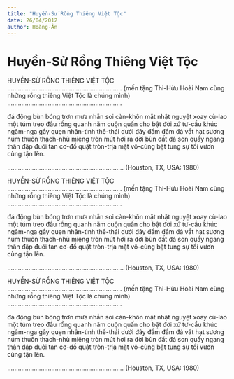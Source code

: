 ```yaml
---
title: "Huyền-Sử Rồng Thiêng Việt Tộc"
date: 26/04/2012
author: Hoàng-Ân
---
```


# Huyền-Sử Rồng Thiêng Việt Tộc

HUYỀN-SỬ RỒNG THIÊNG VIỆT TỘC
.................................................................
(mến tặng Thi-Hửu Hoài Nam cùng
nhửng rồng thiêng Việt Tộc là chúng
mình)
.................................................................



đá động bùn bóng trơn mưa nhẳn
soi càn-khôn mặt nhật nguyệt xoay
cù-lao một túm treo đầu
rồng quanh năm cuộn quấn cho bật đời
xứ tư-cầu khúc ngâm-nga gẩy
quẹn nhân-tình thế-thái dưới đây
đầm đầm đá vắt hạt sương
núm thuôn thạch-nhủ miệng tròn mút hơi
ra đời bùn đất đá son
quẩy ngang thân đập đuôi tan cơ-đồ
quật tròn-trịa mặt vô-cùng
bật tung sự tối vươn cùng tận lên.

..................................................................
(Houston, TX, USA: 1980)

HUYỀN-SỬ RỒNG THIÊNG VIỆT TỘC
.................................................................
(mến tặng Thi-Hửu Hoài Nam cùng
nhửng rồng thiêng Việt Tộc là chúng
mình)
.................................................................



đá động bùn bóng trơn mưa nhẳn
soi càn-khôn mặt nhật nguyệt xoay
cù-lao một túm treo đầu
rồng quanh năm cuộn quấn cho bật đời
xứ tư-cầu khúc ngâm-nga gẩy
quẹn nhân-tình thế-thái dưới đây
đầm đầm đá vắt hạt sương
núm thuôn thạch-nhủ miệng tròn mút hơi
ra đời bùn đất đá son
quẩy ngang thân đập đuôi tan cơ-đồ
quật tròn-trịa mặt vô-cùng
bật tung sự tối vươn cùng tận lên.

..................................................................
(Houston, TX, USA: 1980)

HUYỀN-SỬ RỒNG THIÊNG VIỆT TỘC
.................................................................
(mến tặng Thi-Hửu Hoài Nam cùng
nhửng rồng thiêng Việt Tộc là chúng
mình)
.................................................................



đá động bùn bóng trơn mưa nhẳn
soi càn-khôn mặt nhật nguyệt xoay
cù-lao một túm treo đầu
rồng quanh năm cuộn quấn cho bật đời
xứ tư-cầu khúc ngâm-nga gẩy
quẹn nhân-tình thế-thái dưới đây
đầm đầm đá vắt hạt sương
núm thuôn thạch-nhủ miệng tròn mút hơi
ra đời bùn đất đá son
quẩy ngang thân đập đuôi tan cơ-đồ
quật tròn-trịa mặt vô-cùng
bật tung sự tối vươn cùng tận lên.

..................................................................
(Houston, TX, USA: 1980)
